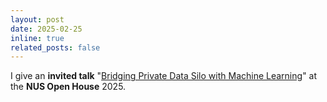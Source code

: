 ```yaml
---
layout: post
date: 2025-02-25
inline: true
related_posts: false
---
```


I give an **invited talk** "[Bridging Private Data Silo with Machine Learning](https://researchweek.comp.nus.edu.sg/computing/)" at the **NUS Open House** 2025.